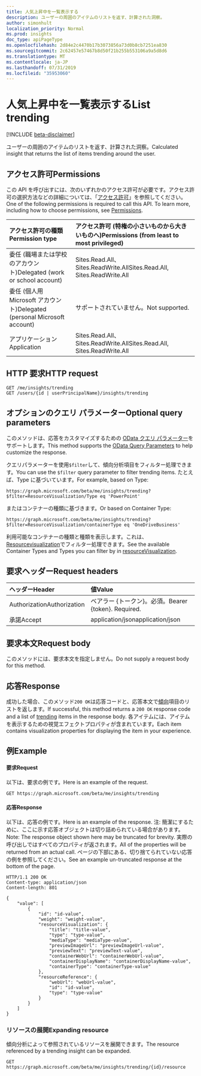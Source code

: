 ```yaml
---
title: 人気上昇中を一覧表示する
description: ユーザーの周囲のアイテムのリストを返す、計算された洞察。
author: simonhult
localization_priority: Normal
ms.prod: insights
doc_type: apiPageType
ms.openlocfilehash: 2d84e2c4470b17b3073856a73d0b8cb7251ea830
ms.sourcegitcommit: 2c62457e57467b8d50f21b255b553106a9a5d8d6
ms.translationtype: MT
ms.contentlocale: ja-JP
ms.lasthandoff: 07/31/2019
ms.locfileid: "35953060"
---
```

# <a name="list-trending"></a><span data-ttu-id="fe955-103">人気上昇中を一覧表示する</span><span class="sxs-lookup"><span data-stu-id="fe955-103">List trending</span></span>

[!INCLUDE [beta-disclaimer](../../includes/beta-disclaimer.md)]

<span data-ttu-id="fe955-104">ユーザーの周囲のアイテムのリストを返す、計算された洞察。</span><span class="sxs-lookup"><span data-stu-id="fe955-104">Calculated insight that returns the list of items trending around the user.</span></span>

## <a name="permissions"></a><span data-ttu-id="fe955-105">アクセス許可</span><span class="sxs-lookup"><span data-stu-id="fe955-105">Permissions</span></span>
<span data-ttu-id="fe955-p101">この API を呼び出すには、次のいずれかのアクセス許可が必要です。アクセス許可の選択方法などの詳細については、「[アクセス許可](/graph/permissions-reference)」を参照してください。</span><span class="sxs-lookup"><span data-stu-id="fe955-p101">One of the following permissions is required to call this API. To learn more, including how to choose permissions, see [Permissions](/graph/permissions-reference).</span></span>


|<span data-ttu-id="fe955-108">アクセス許可の種類</span><span class="sxs-lookup"><span data-stu-id="fe955-108">Permission type</span></span>      | <span data-ttu-id="fe955-109">アクセス許可 (特権の小さいものから大きいものへ)</span><span class="sxs-lookup"><span data-stu-id="fe955-109">Permissions (from least to most privileged)</span></span>              |
|:--------------------|:---------------------------------------------------------|
|<span data-ttu-id="fe955-110">委任 (職場または学校のアカウント)</span><span class="sxs-lookup"><span data-stu-id="fe955-110">Delegated (work or school account)</span></span> | <span data-ttu-id="fe955-111">Sites.Read.All、Sites.ReadWrite.All</span><span class="sxs-lookup"><span data-stu-id="fe955-111">Sites.Read.All, Sites.ReadWrite.All</span></span>    |
|<span data-ttu-id="fe955-112">委任 (個人用 Microsoft アカウント)</span><span class="sxs-lookup"><span data-stu-id="fe955-112">Delegated (personal Microsoft account)</span></span> | <span data-ttu-id="fe955-113">サポートされていません。</span><span class="sxs-lookup"><span data-stu-id="fe955-113">Not supported.</span></span>    |
|<span data-ttu-id="fe955-114">アプリケーション</span><span class="sxs-lookup"><span data-stu-id="fe955-114">Application</span></span> | <span data-ttu-id="fe955-115">Sites.Read.All、Sites.ReadWrite.All</span><span class="sxs-lookup"><span data-stu-id="fe955-115">Sites.Read.All, Sites.ReadWrite.All</span></span> |

## <a name="http-request"></a><span data-ttu-id="fe955-116">HTTP 要求</span><span class="sxs-lookup"><span data-stu-id="fe955-116">HTTP request</span></span>
```http
GET /me/insights/trending
GET /users/{id | userPrincipalName}/insights/trending
```

## <a name="optional-query-parameters"></a><span data-ttu-id="fe955-117">オプションのクエリ パラメーター</span><span class="sxs-lookup"><span data-stu-id="fe955-117">Optional query parameters</span></span>
<span data-ttu-id="fe955-118">このメソッドは、応答をカスタマイズするための [OData クエリ パラメーター](https://developer.microsoft.com/graph/docs/concepts/query_parameters)をサポートします。</span><span class="sxs-lookup"><span data-stu-id="fe955-118">This method supports the [OData Query Parameters](https://developer.microsoft.com/graph/docs/concepts/query_parameters) to help customize the response.</span></span>

<span data-ttu-id="fe955-119">クエリパラメーターを使用`$filter`して、傾向分析項目をフィルター処理できます。</span><span class="sxs-lookup"><span data-stu-id="fe955-119">You can use the `$filter` query parameter to filter trending items.</span></span> <span data-ttu-id="fe955-120">たとえば、Type に基づいています。</span><span class="sxs-lookup"><span data-stu-id="fe955-120">For example, based on Type:</span></span>

`https://graph.microsoft.com/beta/me/insights/trending?$filter=ResourceVisualization/Type eq 'PowerPoint'`

<span data-ttu-id="fe955-121">またはコンテナーの種類に基づきます。</span><span class="sxs-lookup"><span data-stu-id="fe955-121">Or based on Container Type:</span></span>

`https://graph.microsoft.com/beta/me/insights/trending?$filter=ResourceVisualization/containerType eq 'OneDriveBusiness'`

<span data-ttu-id="fe955-122">利用可能なコンテナーの種類と種類を表示します。これは、 [Resourcevisualization](../resources/insights-resourcevisualization.md)でフィルター処理できます。</span><span class="sxs-lookup"><span data-stu-id="fe955-122">See the available Container Types and Types you can filter by in [resourceVisualization](../resources/insights-resourcevisualization.md).</span></span>


## <a name="request-headers"></a><span data-ttu-id="fe955-123">要求ヘッダー</span><span class="sxs-lookup"><span data-stu-id="fe955-123">Request headers</span></span>
| <span data-ttu-id="fe955-124">ヘッダー</span><span class="sxs-lookup"><span data-stu-id="fe955-124">Header</span></span>       |  <span data-ttu-id="fe955-125">値</span><span class="sxs-lookup"><span data-stu-id="fe955-125">Value</span></span>|
|:-------------|:------|
| <span data-ttu-id="fe955-126">Authorization</span><span class="sxs-lookup"><span data-stu-id="fe955-126">Authorization</span></span>  | <span data-ttu-id="fe955-p103">ベアラー {トークン}。必須。</span><span class="sxs-lookup"><span data-stu-id="fe955-p103">Bearer {token}. Required.</span></span>|
| <span data-ttu-id="fe955-129">承諾</span><span class="sxs-lookup"><span data-stu-id="fe955-129">Accept</span></span>  | <span data-ttu-id="fe955-130">application/json</span><span class="sxs-lookup"><span data-stu-id="fe955-130">application/json</span></span>|

## <a name="request-body"></a><span data-ttu-id="fe955-131">要求本文</span><span class="sxs-lookup"><span data-stu-id="fe955-131">Request body</span></span>
<span data-ttu-id="fe955-132">このメソッドには、要求本文を指定しません。</span><span class="sxs-lookup"><span data-stu-id="fe955-132">Do not supply a request body for this method.</span></span>

## <a name="response"></a><span data-ttu-id="fe955-133">応答</span><span class="sxs-lookup"><span data-stu-id="fe955-133">Response</span></span>

<span data-ttu-id="fe955-134">成功した場合、このメソッド`200 OK`は応答コードと、応答本文で[傾向](../resources/insights-trending.md)項目のリストを返します。</span><span class="sxs-lookup"><span data-stu-id="fe955-134">If successful, this method returns a `200 OK` response code and a list of [trending](../resources/insights-trending.md) items in the response body.</span></span> <span data-ttu-id="fe955-135">各アイテムには、アイテムを表示するための視覚エフェクトプロパティが含まれています。</span><span class="sxs-lookup"><span data-stu-id="fe955-135">Each item contains visualization properties for displaying the item in your experience.</span></span>

## <a name="example"></a><span data-ttu-id="fe955-136">例</span><span class="sxs-lookup"><span data-stu-id="fe955-136">Example</span></span>
#### <a name="request"></a><span data-ttu-id="fe955-137">要求</span><span class="sxs-lookup"><span data-stu-id="fe955-137">Request</span></span>
<span data-ttu-id="fe955-138">以下は、要求の例です。</span><span class="sxs-lookup"><span data-stu-id="fe955-138">Here is an example of the request.</span></span>
```http
GET https://graph.microsoft.com/beta/me/insights/trending
```
#### <a name="response"></a><span data-ttu-id="fe955-139">応答</span><span class="sxs-lookup"><span data-stu-id="fe955-139">Response</span></span>
<span data-ttu-id="fe955-140">以下は、応答の例です。</span><span class="sxs-lookup"><span data-stu-id="fe955-140">Here is an example of the response.</span></span> <span data-ttu-id="fe955-141">注: 簡潔にするために、ここに示す応答オブジェクトは切り詰められている場合があります。</span><span class="sxs-lookup"><span data-stu-id="fe955-141">Note: The response object shown here may be truncated for brevity.</span></span> <span data-ttu-id="fe955-142">実際の呼び出しではすべてのプロパティが返されます。</span><span class="sxs-lookup"><span data-stu-id="fe955-142">All of the properties will be returned from an actual call.</span></span> <span data-ttu-id="fe955-143">ページの下部にある、切り捨てられていない応答の例を参照してください。</span><span class="sxs-lookup"><span data-stu-id="fe955-143">See an example un-truncated response at the bottom of the page.</span></span>
```http
HTTP/1.1 200 OK
Content-type: application/json
Content-length: 801

{
    "value": [
        {
            "id": "id-value",
            "weight": "weight-value",
            "resourceVisualization": {
                "title": "title-value",
                "type": "type-value",
                "mediaType": "mediaType-value",
                "previewImageUrl": "previewImageUrl-value",
                "previewText": "previewText-value",
                "containerWebUrl": "containerWebUrl-value",
                "containerDisplayName": "containerDisplayName-value",
                "containerType": "containerType-value"
            },
            "resourceReference": {
                "webUrl": "webUrl-value",
                "id": "id-value",
                "type": "type-value"
            }
        }
    ]
}
```

### <a name="expanding-resource"></a><span data-ttu-id="fe955-144">リソースの展開</span><span class="sxs-lookup"><span data-stu-id="fe955-144">Expanding resource</span></span>
<span data-ttu-id="fe955-145">傾向分析によって参照されているリソースを展開できます。</span><span class="sxs-lookup"><span data-stu-id="fe955-145">The resource referenced by a trending insight can be expanded.</span></span>
```http
GET https://graph.microsoft.com/beta/me/insights/trending/{id}/resource
```
